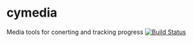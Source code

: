 cymedia
=======
Media tools for conerting and tracking progress
[![Build Status](https://drone.io/github.com/ernado/cymedia/status.png)](https://drone.io/github.com/ernado/cymedia/latest)

